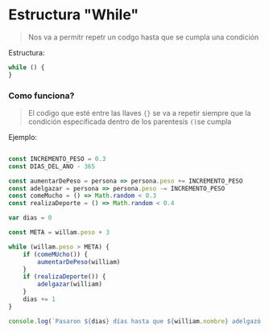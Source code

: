 # Estructura "While"

> Nos va a permitr repetr un codgo hasta que se cumpla una condición 

Estructura:
```js
while () {
}
```

### Como funciona?
> El codigo que esté entre las llaves ```{}``` se va a repetir siempre que la condición especificada dentro de los parentesís ```()```se cumpla

Ejemplo:
```js

const INCREMENTO_PESO = 0.3
const DIAS_DEL_ANO - 365

const aumentarDePeso = persona => persona.peso += INCREMENTO_PESO
const adelgazar = persona => persona.peso -= INCREMENTO_PESO
const comeMucho = () => Math.random < 0.3
const realizaDeporte = () => Math.random < 0.4

var dias = 0

const META = willam.peso + 3

while (willam.peso > META) {
	if (comeMUcho()) {
		aumentarDePeso(william)
	}
	if (realizaDeporte()) {
		adelgazar(william)
	}
	dias += 1
}

console.log(`Pasaron ${dias} días hasta que ${william.nombre} adelgazó 3kg`)
```